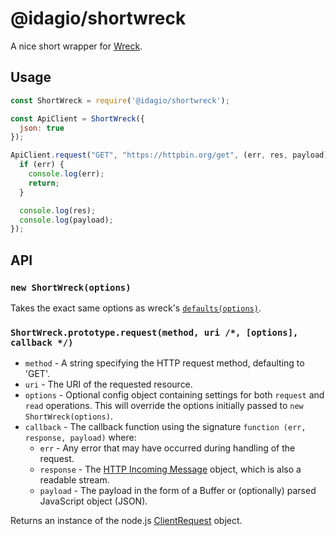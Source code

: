 # @idagio/shortwreck

A nice short wrapper for [Wreck](https://github.com/hapijs/wreck).

## Usage

```js
const ShortWreck = require('@idagio/shortwreck');

const ApiClient = ShortWreck({
  json: true
});

ApiClient.request("GET", "https://httpbin.org/get", (err, res, payload) => {
  if (err) {
    console.log(err);
    return;
  }

  console.log(res);
  console.log(payload);
});
```

## API

### `new ShortWreck(options)`

Takes the exact same options as wreck's [`defaults(options)`](https://github.com/hapijs/wreck#basic).

### `ShortWreck.prototype.request(method, uri /*, [options], callback */)`

- `method` - A string specifying the HTTP request method, defaulting to 'GET'.
- `uri` - The URI of the requested resource.
- `options` - Optional config object containing settings for both `request` and
  `read` operations. This will override the options initially passed to `new ShortWreck(options)`.
- `callback` - The callback function using the signature `function (err, response, payload)` where:
    - `err` - Any error that may have occurred during handling of the request.
    - `response` - The [HTTP Incoming Message](http://nodejs.org/api/http.html#http_http_incomingmessage)
       object, which is also a readable stream.
    - `payload` - The payload in the form of a Buffer or (optionally) parsed JavaScript object (JSON).

Returns an instance of the node.js [ClientRequest](http://nodejs.org/api/http.html#http_class_http_clientrequest) object.
